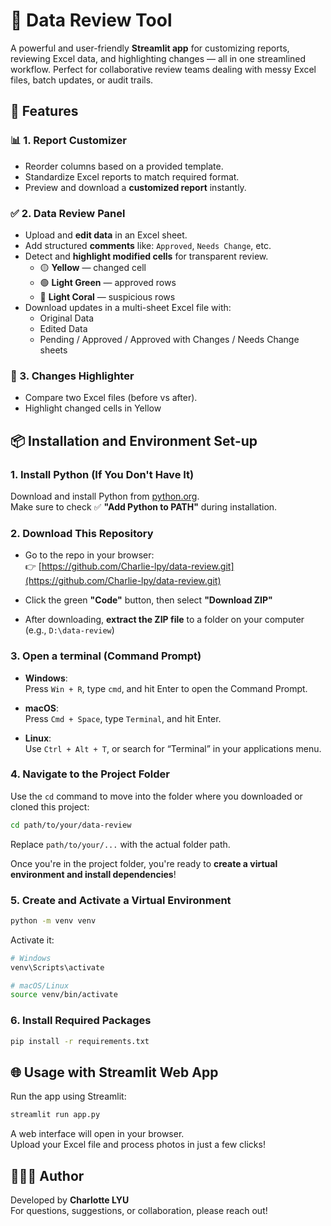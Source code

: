 # 🧹 Data Review Tool

A powerful and user-friendly **Streamlit app** for customizing reports, reviewing Excel data, and highlighting changes — all in one streamlined workflow. Perfect for collaborative review teams dealing with messy Excel files, batch updates, or audit trails.

## 🚀 Features

### 📊 1. Report Customizer
- Reorder columns based on a provided template.
- Standardize Excel reports to match required format.
- Preview and download a **customized report** instantly.

### ✅ 2. Data Review Panel
- Upload and **edit data** in an Excel sheet.
- Add structured **comments** like: `Approved`, `Needs Change`, etc.
- Detect and **highlight modified cells** for transparent review.
  - 🟡 **Yellow** — changed cell  
  - 🟢 **Light Green** — approved rows  
  - 🔴 **Light Coral** — suspicious rows
- Download updates in a multi-sheet Excel file with:
  - Original Data
  - Edited Data
  - Pending / Approved / Approved with Changes / Needs Change sheets

### 🎯 3. Changes Highlighter
- Compare two Excel files (before vs after).
- Highlight changed cells in Yellow

## 📦 Installation and Environment Set-up

### 1. Install Python (If You Don't Have It)
Download and install Python from [python.org](https://www.python.org/downloads).  
Make sure to check ✅ **"Add Python to PATH"** during installation.

### 2. Download This Repository

- Go to the repo in your browser:  
   👉 [https://github.com/Charlie-lpy/data-review.git](https://github.com/Charlie-lpy/data-review.git)

- Click the green **"Code"** button, then select **"Download ZIP"**

- After downloading, **extract the ZIP file** to a folder on your computer (e.g., `D:\data-review`)

### 3. Open a terminal (Command Prompt)

- **Windows**:  
Press `Win + R`, type `cmd`, and hit Enter to open the Command Prompt.

- **macOS**:  
Press `Cmd + Space`, type `Terminal`, and hit Enter.

- **Linux**:  
  Use `Ctrl + Alt + T`, or search for “Terminal” in your applications menu.
  
### 4. Navigate to the Project Folder

Use the `cd` command to move into the folder where you downloaded or cloned this project:

```bash
cd path/to/your/data-review
```

Replace  `path/to/your/...` with the actual folder path.

Once you're in the project folder, you're ready to **create a virtual environment and install dependencies**!

### 5. Create and Activate a Virtual Environment

```bash
python -m venv venv
```
Activate it:

```bash
# Windows
venv\Scripts\activate

# macOS/Linux
source venv/bin/activate
```

### 6. Install Required Packages

```bash
pip install -r requirements.txt
```

## 🌐 Usage with Streamlit Web App

Run the app using Streamlit:

```bash
streamlit run app.py
```

A web interface will open in your browser.  
Upload your Excel file and process photos in just a few clicks!

## 👩🏻‍💻 Author

Developed by **Charlotte LYU**  
For questions, suggestions, or collaboration, please reach out!
